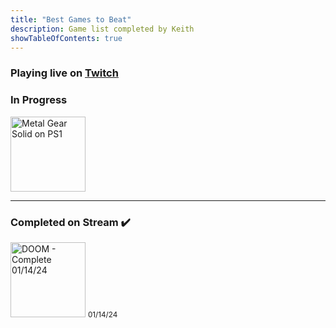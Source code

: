 ```yaml
---
title: "Best Games to Beat"
description: Game list completed by Keith
showTableOfContents: true
---
```

<link rel="stylesheet" href="https://cdnjs.cloudflare.com/ajax/libs/font-awesome/6.5.1/css/all.min.css" integrity="sha512-DTOQO9RWCH3ppGqcWaEA1BIZOC6xxalwEsw9c2QQeAIftl+Vegovlnee1c9QX4TctnWMn13TZye+giMm8e2LwA==" crossorigin="anonymous" referrerpolicy="no-referrer" />

### Playing live on [Twitch](https://www.twitch.tv/kilobytekeith)  <i class="fa-brands fa-twitch"></i>

### In Progress
<img src="https://images.igdb.com/igdb/image/upload/t_cover_big/co5ipi.png" alt="Metal Gear Solid on PS1" width="120"/>

<hr>

### Completed on Stream ✔️
<img src="https://images.igdb.com/igdb/image/upload/t_cover_big/co6vy6.png" alt="DOOM - Complete 01/14/24" width="120"/>
<small>01/14/24</small>

